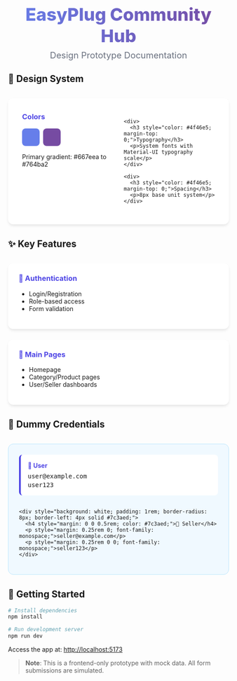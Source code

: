 <div align="center">
  <h1 style="font-size: 2.5rem; margin-bottom: 0.5rem; background: linear-gradient(90deg, #667eea 0%, #764ba2 100%); -webkit-background-clip: text; -webkit-text-fill-color: transparent; font-weight: 800;">
    EasyPlug Community Hub
  </h1>
  <p style="color: #6b7280; font-size: 1.25rem; margin-top: 0;">Design Prototype Documentation</p>
</div>

## 🎨 Design System

<div style="background: white; border-radius: 12px; padding: 2rem; margin: 2rem 0; box-shadow: 0 4px 6px -1px rgba(0, 0, 0, 0.1);">
  <div style="display: grid; grid-template-columns: repeat(auto-fit, minmax(200px, 1fr)); gap: 1.5rem;">
    <div>
      <h3 style="color: #4f46e5; margin-top: 0;">Colors</h3>
      <div style="display: flex; gap: 0.5rem; margin-bottom: 1rem;">
        <div style="width: 40px; height: 40px; border-radius: 8px; background: #667eea;"></div>
        <div style="width: 40px; height: 40px; border-radius: 8px; background: #764ba2;"></div>
      </div>
      <p>Primary gradient: #667eea to #764ba2</p>
    </div>
    
    <div>
      <h3 style="color: #4f46e5; margin-top: 0;">Typography</h3>
      <p>System fonts with Material-UI typography scale</p>
    </div>
    
    <div>
      <h3 style="color: #4f46e5; margin-top: 0;">Spacing</h3>
      <p>8px base unit system</p>
    </div>
  </div>
</div>

## ✨ Key Features

<div style="display: grid; grid-template-columns: repeat(auto-fit, minmax(280px, 1fr)); gap: 1.5rem; margin: 2rem 0;">
  <div style="background: white; border-radius: 12px; padding: 1.5rem; box-shadow: 0 4px 6px -1px rgba(0, 0, 0, 0.1);">
    <h3 style="color: #4f46e5; margin-top: 0;">🔐 Authentication</h3>
    <ul>
      <li>Login/Registration</li>
      <li>Role-based access</li>
      <li>Form validation</li>
    </ul>
  </div>

  <div style="background: white; border-radius: 12px; padding: 1.5rem; box-shadow: 0 4px 6px -1px rgba(0, 0, 0, 0.1);">
    <h3 style="color: #4f46e5; margin-top: 0;">📱 Main Pages</h3>
    <ul>
      <li>Homepage</li>
      <li>Category/Product pages</li>
      <li>User/Seller dashboards</li>
    </ul>
  </div>
</div>

## 🔑 Dummy Credentials

<div style="background: #f0f9ff; border-radius: 12px; padding: 1.5rem; margin: 2rem 0; border: 1px solid #bae6fd;">
  <div style="display: grid; grid-template-columns: repeat(auto-fit, minmax(250px, 1fr)); gap: 1rem;">
    <div style="background: white; padding: 1rem; border-radius: 8px; border-left: 4px solid #4f46e5;">
      <h4 style="margin: 0 0 0.5rem; color: #4f46e5;">👤 User</h4>
      <p style="margin: 0.25rem 0; font-family: monospace;">user@example.com</p>
      <p style="margin: 0.25rem 0 0; font-family: monospace;">user123</p>
    </div>
    
    <div style="background: white; padding: 1rem; border-radius: 8px; border-left: 4px solid #7c3aed;">
      <h4 style="margin: 0 0 0.5rem; color: #7c3aed;">🏪 Seller</h4>
      <p style="margin: 0.25rem 0; font-family: monospace;">seller@example.com</p>
      <p style="margin: 0.25rem 0 0; font-family: monospace;">seller123</p>
    </div>
  </div>
</div>

## 🚀 Getting Started

```bash
# Install dependencies
npm install

# Run development server
npm run dev
```

Access the app at: [http://localhost:5173](http://localhost:5173)

> **Note**: This is a frontend-only prototype with mock data. All form submissions are simulated.
